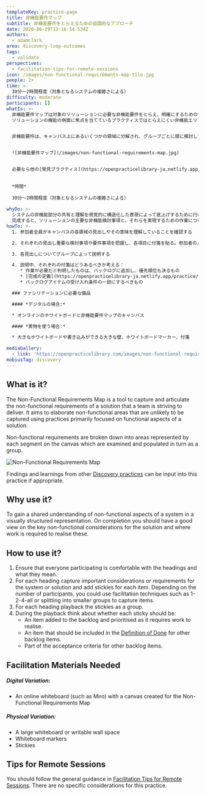```yaml
---
templateKey: practice-page
title: 非機能要件マップ
subtitle: 非機能要件をとらえるための協調的なアプローチ
date: 2020-06-29T13:16:54.534Z
authors:
  - adamclark
area: discovery-loop-outcomes
tags:
  - validate
perspectives:
  - facilitation-tips-for-remote-sessions
icon: /images/non-functional-requirements-map-tile.jpg
people: 2+
time: >-
  30分〜2時間程度（対象となるシステムの複雑さによる）
difficulty: moderate
participants: []
whatIs: >-
  非機能要件マップは対象のソリューションに必要な非機能要件をとらえ、明確にするためのツールです。
  ソリューションの機能の側面に焦点を当てているプラクティスではとらえにくい非機能エリアを精緻化することを目的としています。


  非機能要件は、キャンバス上にあるいくつかの領域に分解され、グループごとに順に検討してきます。


  ![非機能要件マップ](/images/non-functional-requirements-map.jpg)


  必要なら他の[発見プラクティス](https://openpracticelibrary-ja.netlify.app/#discovery-loop-outcomes) で見つけたり学習したものをインプットにすることもできます。  
  
  
  *時間*
  
  30分〜2時間程度（対象となるシステムの複雑さによる）
  
whyDo: >-
  システムの非機能部分の共有と理解を視覚的に構造化した表現によって底上げするために行います。  
  完成すると、ソリューションの主要な非機能検討事項と、それらを実現するための作業について十分な見解が得られているはずです。
howTo: >-
  1. 参加者全員がキャンバスの各領域の見出しやその意味を理解していることを確認する

  2. それぞれの見出し重要な検討事項や要件事項を把握し、各項目に付箋を貼る。参加者の人数に応じて、1-2-4-all などのファシリテーション技術を使うなどして参加者を複数の小さなグループに分け、検討事項を収集する。

  3. 各見出しについてグループによって説明する

  4. 説明中、それぞれの付箋はどうあるべきか考える：
     * 作業が必要だと判明したものは、バックログに追加し、優先順位も決るもの
     * [完成の定義](https://openpracticelibrary-ja.netlify.app/practice/definition-of-done/) に追加するべきもの
     * バックログアイテムの受け入れ条件の一部にするべきもの

  ### ファシリテーションに必要な備品

  #### *デジタルの場合:*

  * オンラインのホワイトボードと非機能要件マップのキャンバス

  #### *実物を使う場合:*

  * 大きなホワイトボードや書き込みができる大きな壁、ホワイトボードマーカー、付箋

mediaGallery:
  - link: 'https://openpracticelibrary.com/images/non-functional-requirements-map.jpg'
mobiusTag: discovery
---
```

## What is it?

The Non-Functional Requirements Map is a tool to capture and articulate the non-functional requirements of a solution that a team is striving to deliver. It aims to elaborate non-functional areas that are unlikely to be captured using practices primarily focused on functional aspects of a solution.

Non-functional requirements are broken down into areas represented by each segment on the canvas which are examined and populated in turn as a group.

![Non-Functional Requirements Map](/images/non-functional-requirements-map.jpg)

Findings and learnings from other [Discovery practices](https://openpracticelibrary.com/#discovery-loop-outcomes) can be input into this practice if appropriate.

## Why use it?

To gain a shared understanding of non-functional aspects of a system in a visually structured representation. On completion you should have a good view on the key non-functional considerations for the solution and where work is required to realise these.

## How to use it?

1. Ensure that everyone participating is comfortable with the headings and what they mean.
2. For each heading capture important considerations or requirements for the system or solution and add stickies for each item. Depending on the number of participants, you could use facilitation techniques such as 1-2-4-all or splitting into smaller groups to capture items.
3. For each heading playback the stickies as a group.
4. During the playback think about whether each sticky should be:
   * An item added to the backlog and prioritised as it requires work to realise.
   * An item that should be included in the [Definition of Done](https://openpracticelibrary.com/practice/definition-of-done/) for other backlog items.
   * Part of the acceptance criteria for other backlog items.

## Facilitation Materials Needed

##### Digital Variation:

* An online whiteboard (such as Miro) with a canvas created for the Non-Functional Requirements Map

##### Physical Variation:

* A large whiteboard or writable wall space
* Whiteboard markers
* Stickies

## Tips for Remote Sessions

You should follow the general guidance in [Facilitation Tips for Remote Sessions](https://openpracticelibrary.com/perspective/facilitation-tips-for-remote-sessions/). There are no specific considerations for this practice.
